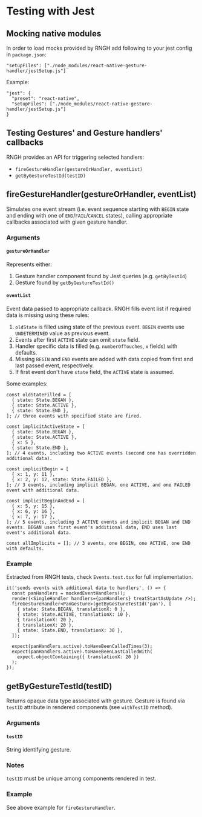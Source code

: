 # Testing with Jest

## Mocking native modules

In order to load mocks provided by RNGH add following to your jest config in `package.json`:

```
"setupFiles": ["./node_modules/react-native-gesture-handler/jestSetup.js"]
```

Example:

```
"jest": {
  "preset": "react-native",
  "setupFiles": ["./node_modules/react-native-gesture-handler/jestSetup.js"]
}
```

## Testing Gestures' and Gesture handlers' callbacks

RNGH provides an API for triggering selected handlers:

* `fireGestureHandler(gestureOrHandler, eventList)`
* `getByGestureTestId(testID)`

## fireGestureHandler(gestureOrHandler, eventList)

Simulates one event stream (i.e. event sequence starting with `BEGIN` state and ending with one of `END`/`FAIL`/`CANCEL` states), calling appropriate callbacks associated with given gesture handler.

### Arguments

#### `gestureOrHandler`

Represents either:

1. Gesture handler component found by Jest queries (e.g. `getByTestId`)
2. Gesture found by `getByGestureTestId()`

#### `eventList`

Event data passed to appropriate callback. RNGH fills event list if required data is missing using these rules:

1. `oldState` is filled using state of the previous event. `BEGIN` events use `UNDETERMINED` value as previous event.
2. Events after first `ACTIVE` state can omit `state` field.
3. Handler specific data is filled (e.g. `numberOfTouches`, `x` fields) with defaults.
4. Missing `BEGIN` and `END` events are added with data copied from first and last passed event, respectively.
5. If first event don't have `state` field, the `ACTIVE` state is assumed.

Some examples:

```
const oldStateFilled = [
  { state: State.BEGAN },
  { state: State.ACTIVE },
  { state: State.END },
]; // three events with specified state are fired.

const implicitActiveState = [
  { state: State.BEGAN },
  { state: State.ACTIVE },
  { x: 5 },
  { state: State.END },
]; // 4 events, including two ACTIVE events (second one has overridden additional data).

const implicitBegin = [
  { x: 1, y: 11 },
  { x: 2, y: 12, state: State.FAILED },
]; // 3 events, including implicit BEGAN, one ACTIVE, and one FAILED event with additional data.

const implicitBeginAndEnd = [
  { x: 5, y: 15 },
  { x: 6, y: 16 },
  { x: 7, y: 17 },
]; // 5 events, including 3 ACTIVE events and implicit BEGAN and END events. BEGAN uses first event's additional data, END uses last event's additional data.

const allImplicits = []; // 3 events, one BEGIN, one ACTIVE, one END with defaults.
```

### Example

Extracted from RNGH tests, check `Events.test.tsx` for full implementation.

```
it('sends events with additional data to handlers', () => {
  const panHandlers = mockedEventHandlers();
  render(<SingleHandler handlers={panHandlers} treatStartAsUpdate />);
  fireGestureHandler<PanGesture>(getByGestureTestId('pan'), [
    { state: State.BEGAN, translationX: 0 },
    { state: State.ACTIVE, translationX: 10 },
    { translationX: 20 },
    { translationX: 20 },
    { state: State.END, translationX: 30 },
  ]);

  expect(panHandlers.active).toHaveBeenCalledTimes(3);
  expect(panHandlers.active).toHaveBeenLastCalledWith(
    expect.objectContaining({ translationX: 20 })
  );
});
```

## getByGestureTestId(testID)

Returns opaque data type associated with gesture. Gesture is found via `testID` attribute in rendered components (see `withTestID` method).

### Arguments

#### `testID`

String identifying gesture.

### Notes

`testID` must be unique among components rendered in test.

### Example

See above example for `fireGestureHandler`.
